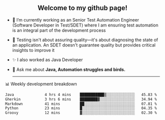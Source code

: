 <h2 align="center">Welcome to my github page!</h2>

- 🔭 I’m currently working as an Senior Test Automation Engineer (Software Developer in Test/SDET) where I am ensuring test automation is an integral part of the development process
- 🎩 Testing isn't about assuring quality—it's about diagnosing the state of an application. An SDET doesn't guarantee quality but provides critical insights to improve it
- ✨ I also worked as Java Developer
- 💬 Ask me about **Java, Automation struggles and birds.**
  
  -------
  
📊 Weekly development breakdown

<!--START_SECTION:waka-->

```txt
Java              4 hrs 4 mins    ███████████▒░░░░░░░░░░░░░   45.83 %
Gherkin           3 hrs 6 mins    ████████▓░░░░░░░░░░░░░░░░   34.94 %
Markdown          41 mins         ██░░░░░░░░░░░░░░░░░░░░░░░   07.81 %
Python            23 mins         █░░░░░░░░░░░░░░░░░░░░░░░░   04.35 %
Groovy            12 mins         ▓░░░░░░░░░░░░░░░░░░░░░░░░   02.30 %
```

<!--END_SECTION:waka-->

